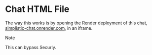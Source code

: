 # Chat HTML File
The way this works is by opening the Render deployment of this chat, [simplistic-chat.onrender.com](https://simplistic-chat.onrender.com), in an iframe.
> [!NOTE]
> This can bypass Securly.
